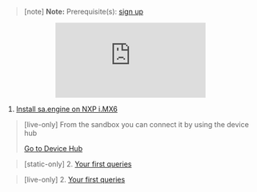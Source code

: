 > [note]  **Note:** Prerequisite(s): [sign up](/docs/usermd/getting-started/sign-up.md) 

<iframe style="display: block; margin: auto" src="https://www.youtube.com/embed/o8HnpSsB528" title="YouTube video player" frameborder="0" allow="accelerometer; autoplay; clipboard-write; encrypted-media; gyroscope; picture-in-picture" allowfullscreen></iframe>


1. [Install sa.engine on NXP i.MX6](/docs/usermd/getting-started/imx6/install.md)


> [live-only]
> From the sandbox you can connect it by using the device hub
> <div class="CTACont">
> <a class="CTABtn" role="button" href="#/device_hub/getStarted/imx6">
> <span>Go to Device Hub</span>
> </a>
> </div>

> [static-only]
> 2.  [Your first queries](https://docs.streamanalyze.com/index.html#/docs/md/tutorial/README.md)


> [live-only]
> 2.  [Your first queries](/docs/md/tutorial/README.md)
